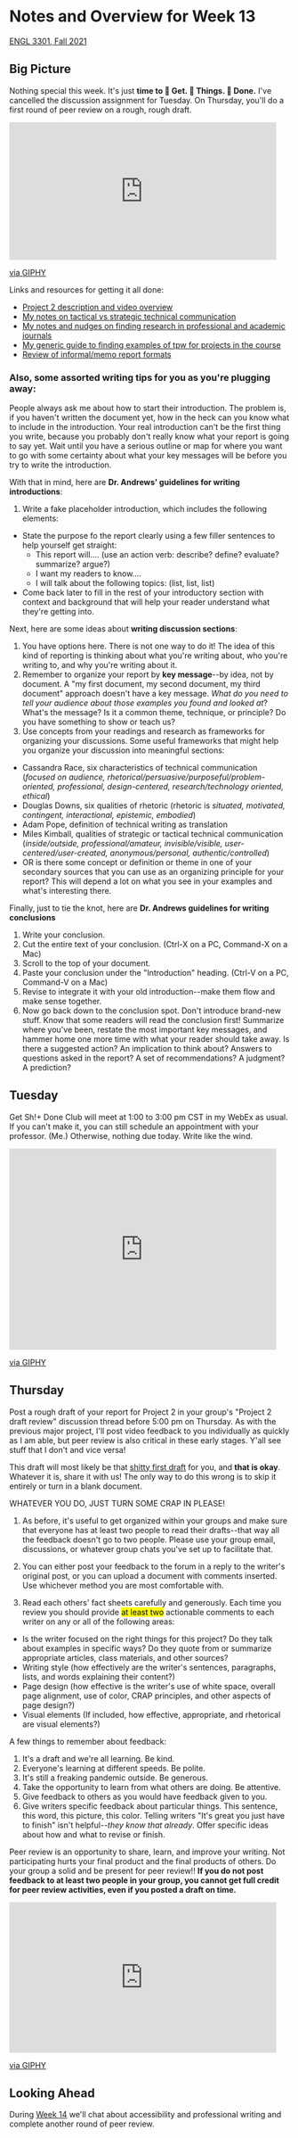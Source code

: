 # Notes and Overview for Week 13
[ENGL 3301, Fall 2021](../calendar.html)

## Big Picture

Nothing special this week. It's just **time to &#x1F44F;	Get. &#x1F44F;	Things. &#x1F44F;	 Done.** I've cancelled the discussion assignment for Tuesday. On Thursday, you'll do a first round of peer review on a rough, rough draft.

<iframe src="https://giphy.com/embed/AhjXalGPAfJg4" width="480" height="247" frameBorder="0" class="giphy-embed" allowFullScreen></iframe><p><a href="https://giphy.com/gifs/the-it-crowd-typing-office-AhjXalGPAfJg4">via GIPHY</a></p>

Links and resources for getting it all done:
- [Project 2 description and video overview](https://cdmandrews.github.io/3301/project-2)
- [My notes on tactical vs strategic technical communication](https://cdmandrews.github.io/3301/weekly/tactical-tech-comm)
- [My notes and nudges on finding research in professional and academic journals](https://cdmandrews.github.io/3301/weekly/academic-journals)
- [My generic guide to finding examples of tpw for projects in the course](https://cdmandrews.github.io/3301/searching-professional-writing.html)
- [Review of informal/memo report formats](https://cdmandrews.github.io/3301/weekly/memo-format-memo.pdf)

### Also, some assorted writing tips for you as you're plugging away:

People always ask me about how to start their introduction. The problem is, if you haven't written the document yet, how in the heck can you know what to include in the introduction. Your real introduction can't be the first thing you write, because you probably don't really know what your report is going to say yet. Wait until you have a serious outline or map for where you want to go with some certainty about what your key messages will be before you try to write the introduction.

With that in mind, here are **Dr. Andrews' guidelines for writing introductions**:

1. Write a fake placeholder introduction, which includes the following elements:
  - State the purpose fo the report clearly using a few filler sentences to help yourself get straight:
    - This report will.... (use an action verb: describe? define? evaluate? summarize? argue?)
    - I want my readers to know....
    - I will talk about the following topics: (list, list, list)
  - Come back later to fill in the rest of your introductory section with context and background that will help your reader understand what they're getting into.

Next, here are some ideas about **writing discussion sections**:

1. You have options here. There is not one way to do it! The idea of this kind of reporting is thinking about what you're writing about, who you're writing to, and why you're writing about it.
2. Remember to organize your report by **key message**--by idea, not by document. A "my first document, my second document, my third document" approach doesn't have a key message. *What do you need to tell your audience about those examples you found and looked at*? What's the message? Is it a common theme, technique, or principle? Do you have something to show or teach us?
3. Use concepts from your readings and research as frameworks for organizing your discussions. Some useful frameworks that might help you organize your discussion into meaningful sections:
  - Cassandra Race, six characteristics of technical communication (*focused on audience, rhetorical/persuasive/purposeful/problem-oriented, professional, design-centered, research/technology oriented, ethical*)
  - Douglas Downs, six qualities of rhetoric (rhetoric is *situated, motivated, contingent, interactional, epistemic, embodied*)
  - Adam Pope, definition of technical writing as translation
  - Miles Kimball, qualities of strategic or tactical technical communication (*inside/outside, professional/amateur, invisible/visible, user-centered/user-created, anonymous/personal, authentic/controlled*)
  - OR is there some concept or definition or theme in one of your secondary sources that you can use as an organizing principle for your report? This will depend a lot on what you see in your examples and what's interesting there.

Finally, just to tie the knot, here are **Dr. Andrews guidelines for writing conclusions**

  1. Write your conclusion.
  2. Cut the entire text of your conclusion. (Ctrl-X on a PC, Command-X on a Mac)
  3. Scroll to the top of your document.
  4. Paste your conclusion under the "Introduction" heading. (Ctrl-V on a PC, Command-V on a Mac)
  5. Revise to integrate it with your old introduction--make them flow and make sense together.
  6. Now go back down to the conclusion spot. Don't introduce brand-new stuff. Know that some readers will read the conclusion first! Summarize where you've been, restate the most important key messages, and hammer home one more time with what your reader should take away. Is there a suggested action? An implication to think about? Answers to questions asked in the report? A set of recommendations? A judgment? A prediction?

## Tuesday

Get Sh!+ Done Club will meet at 1:00 to 3:00 pm CST in my WebEx as usual. If you can't make it, you can still schedule an appointment with your professor. (Me.) Otherwise, nothing due today. Write like the wind.

<iframe src="https://giphy.com/embed/o28elTLxOjiRW" width="480" height="361" frameBorder="0" class="giphy-embed" allowFullScreen></iframe><p><a href="https://giphy.com/gifs/o28elTLxOjiRW">via GIPHY</a></p>

## Thursday

Post a rough draft of your report for Project 2 in your group's "Project 2 draft review" discussion thread before 5:00 pm on Thursday. As with the previous major project, I'll post video feedback to you individually as quickly as I am able, but peer review is also critical in these early stages. Y'all see stuff that I don't and vice versa!

This draft will most likely be that [shitty first draft](https://wrd.as.uky.edu/sites/default/files/1-Shitty%20First%20Drafts.pdf) for you, and **that is okay**. Whatever it is, share it with us! The only way to do this wrong is to skip it entirely or turn in a blank document.

WHATEVER YOU DO, JUST TURN SOME CRAP IN PLEASE!

1. As before, it's useful to get organized within your groups and make sure that everyone has at least two people to read their drafts--that way all the feedback doesn't go to two people. Please use your group email, discussions, or whatever group chats you've set up to facilitate that.

2. You can either post your feedback to the forum in a reply to the writer's original post, or you can upload a document with comments inserted. Use whichever method you are most comfortable with.

3. Read each others' fact sheets carefully and generously. Each time you review you should provide <mark>at least two</mark> actionable comments to each writer on any or all of the following areas:
  - Is the writer focused on the right things for this project? Do they talk about examples in specific ways? Do they quote from or summarize appropriate articles, class materials, and other sources?
  - Writing style (how effectively are the writer's sentences, paragraphs, lists, and words explaining their content?)
  - Page design (how effective is the writer's use of white space, overall page alignment, use of color, CRAP principles, and other aspects of page design?)
  - Visual elements (If included, how effective, appropriate, and rhetorical are visual elements?)

A few things to remember about feedback:
1. It's a draft and we're all learning. Be kind.
2. Everyone's learning at different speeds. Be polite.
3. It's still a freaking pandemic outside. Be generous.
4. Take the opportunity to learn from what others are doing. Be attentive.
5. Give feedback to others as you would have feedback given to you.
6. Give writers specific feedback about particular things. This sentence, this word, this picture, this color. Telling writers "It's great you just have to finish" isn't helpful--*they know that already*. Offer specific ideas about how and what to revise or finish.

Peer review is an opportunity to share, learn, and improve your writing. Not participating hurts your final product and the final products of others. Do your group a solid and be present for peer review!! **If you do not post feedback to at least two people in your group, you cannot get full credit for peer review activities, even if you posted a draft on time.**

<iframe src="https://giphy.com/embed/LGWYfM9Dd7Kuc" width="480" height="270" frameBorder="0" class="giphy-embed" allowFullScreen></iframe><p><a href="https://giphy.com/gifs/internet-typing-LGWYfM9Dd7Kuc">via GIPHY</a></p>


## Looking Ahead

During [Week 14](week-14-notes) we'll chat about accessibility and professional writing and complete another round of peer review.

